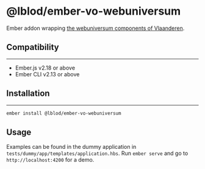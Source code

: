 # @lblod/ember-vo-webuniversum

Ember addon wrapping [the webuniversum components of Vlaanderen](https://overheid.vlaanderen.be/webuniversum/alle-front-end-componenten).


## Compatibility
------------------------------------------------------------------------------

* Ember.js v2.18 or above
* Ember CLI v2.13 or above


## Installation
------------------------------------------------------------------------------

```bash
ember install @lblod/ember-vo-webuniversum
```

## Usage
Examples can be found in the dummy application in `tests/dummy/app/templates/application.hbs`. Run `ember serve` and go to `http://localhost:4200` for a demo.
